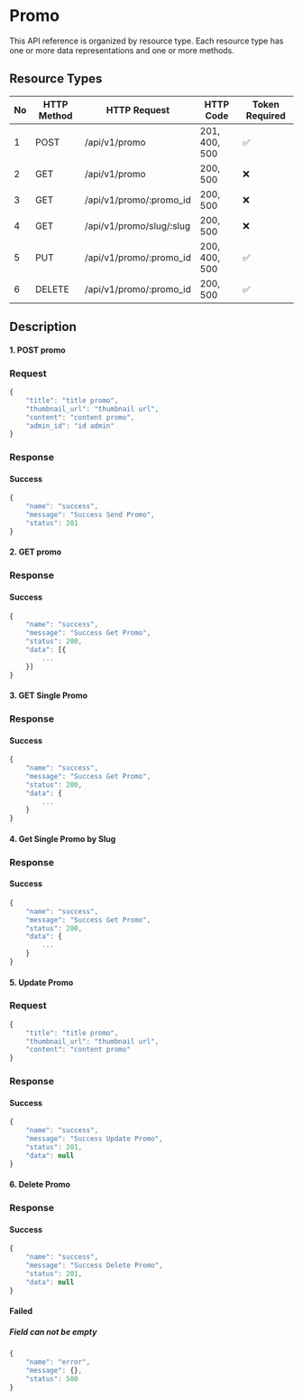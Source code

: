 
# Promo

This API reference is organized by resource type. Each resource type has one or more data representations and one or more methods.

## Resource Types

| No  | HTTP Method | HTTP Request                | HTTP Code     | Token Required     |
|-----|-------------|-----------------------------|---------------|--------------------|
| 1   | POST        | /api/v1/promo               | 201, 400, 500 | :white_check_mark: |
| 2   | GET         | /api/v1/promo               | 200, 500      | :x:                |
| 3   | GET         | /api/v1/promo/:promo_id     | 200, 500      | :x:                |
| 4   | GET         | /api/v1/promo/slug/:slug    | 200, 500      | :x:                |
| 5   | PUT         | /api/v1/promo/:promo_id     | 200, 400, 500 | :white_check_mark: |
| 6   | DELETE      | /api/v1/promo/:promo_id     | 200, 500      | :white_check_mark: |

## Description
#### 1. POST promo

### Request
```javascript
{
    "title": "title promo",
    "thumbnail_url": "thumbnail url",
    "content": "content promo",
    "admin_id": "id admin"
}
```
### Response
#### Success

```javascript
{
    "name": "success",
    "message": "Success Send Promo",
    "status": 201
}
```

#### 2. GET promo

### Response
#### Success

```javascript
{
    "name": "success",
    "message": "Success Get Promo",
    "status": 200,
    "data": [{
        ...
    }]
}
```

#### 3. GET Single Promo

### Response
#### Success
```javascript
{
    "name": "success",
    "message": "Success Get Promo",
    "status": 200,
    "data": {
        ...
    }
}
```
#### 4. Get Single Promo by Slug

### Response
#### Success

```javascript
{
    "name": "success",
    "message": "Success Get Promo",
    "status": 200,
    "data": {
        ...
    }
}
```
#### 5. Update Promo
### Request
```javascript
{
    "title": "title promo",
    "thumbnail_url": "thumbnail url",
    "content": "content promo"
}
```
### Response
#### Success

```javascript
{
    "name": "success",
    "message": "Success Update Promo",
    "status": 201,
    "data": null
}
```
#### 6. Delete Promo

### Response
#### Success

```javascript
{
    "name": "success",
    "message": "Success Delete Promo",
    "status": 201,
    "data": null
}
```

#### Failed
##### Field can not be empty
```javascript
{
    "name": "error",
    "message": {},
    "status": 500
}
```
